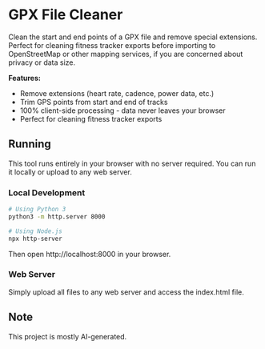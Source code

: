 # GPX File Cleaner

Clean the start and end points of a GPX file and remove special extensions. Perfect for cleaning fitness tracker exports before importing to OpenStreetMap or other mapping services, if you are concerned about privacy or data size.

**Features:**
- Remove extensions (heart rate, cadence, power data, etc.)
- Trim GPS points from start and end of tracks
- 100% client-side processing - data never leaves your browser
- Perfect for cleaning fitness tracker exports

## Running

This tool runs entirely in your browser with no server required. You can run it locally or upload to any web server.

### Local Development
```bash
# Using Python 3
python3 -m http.server 8000

# Using Node.js
npx http-server
```

Then open http://localhost:8000 in your browser.

### Web Server
Simply upload all files to any web server and access the index.html file.

## Note

This project is mostly AI-generated.
